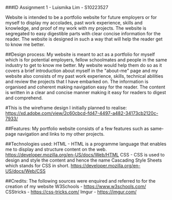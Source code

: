 ###ID Assignment 1 - Luismika Lim - S10223527

Website is intended to be a portfolio website for future employers or for myself to display my accolades, past work experience, skills and knowledge, and proof of my work with my projects. The website is segregated to easy digestible parts with clear concise information for the reader. The website is designed in such a way that will help the reader get to know me better.

##Design process:
My website is meant to act as a portfolio for myself which is for potential employers, fellow schoolmates and people in the same industry to get to know me better. My website would help them do so as it covers a brief introduction about myself in the "about-me" page and my website also consists of my past work experience, skills, technical abilities and review the projects that I have embarked on. The information is organised and coherent making navigation easy for the reader. The content is written in a clear and concise manner making it easy for readers to digest and comprehend.

#This is the wireframe design I initially planned to realise:
https://xd.adobe.com/view/2c60cbcd-fd47-4497-a482-34173cb2120c-7933/

##Features:
My portfolio website consists of a few features such as same-page navigation and links to my other projects.

##Technologies used:
HTML - HTML is a programme language that enables me to display and structure content on the web.
https://developer.mozilla.org/en-US/docs/Web/HTML
CSS - CSS is used to design and style the content and hence the name Cascading Style Sheets which stands for CSS in short.
https://developer.mozilla.org/en-US/docs/Web/CSS

##Credits:
The following sources were enquired and referred to for the creation of my website
W3Schools - https://www.w3schools.com/
CSStricks - https://css-tricks.com/
Imgur - https://imgur.com/